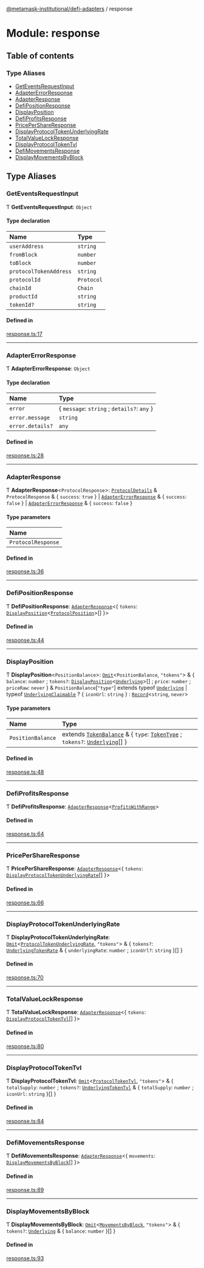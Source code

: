 [@metamask-institutional/defi-adapters](../README.md) / response

# Module: response

## Table of contents

### Type Aliases

- [GetEventsRequestInput](response.md#geteventsrequestinput)
- [AdapterErrorResponse](response.md#adaptererrorresponse)
- [AdapterResponse](response.md#adapterresponse)
- [DefiPositionResponse](response.md#defipositionresponse)
- [DisplayPosition](response.md#displayposition)
- [DefiProfitsResponse](response.md#defiprofitsresponse)
- [PricePerShareResponse](response.md#pricepershareresponse)
- [DisplayProtocolTokenUnderlyingRate](response.md#displayprotocoltokenunderlyingrate)
- [TotalValueLockResponse](response.md#totalvaluelockresponse)
- [DisplayProtocolTokenTvl](response.md#displayprotocoltokentvl)
- [DefiMovementsResponse](response.md#defimovementsresponse)
- [DisplayMovementsByBlock](response.md#displaymovementsbyblock)

## Type Aliases

### GetEventsRequestInput

Ƭ **GetEventsRequestInput**: `Object`

#### Type declaration

| Name | Type |
| :------ | :------ |
| `userAddress` | `string` |
| `fromBlock` | `number` |
| `toBlock` | `number` |
| `protocolTokenAddress` | `string` |
| `protocolId` | `Protocol` |
| `chainId` | `Chain` |
| `productId` | `string` |
| `tokenId?` | `string` |

#### Defined in

[response.ts:17](https://github.com/consensys-vertical-apps/mmi-defi-adapters/blob/main/src/types/response.ts#L17)

___

### AdapterErrorResponse

Ƭ **AdapterErrorResponse**: `Object`

#### Type declaration

| Name | Type |
| :------ | :------ |
| `error` | { `message`: `string` ; `details?`: `any`  } |
| `error.message` | `string` |
| `error.details?` | `any` |

#### Defined in

[response.ts:28](https://github.com/consensys-vertical-apps/mmi-defi-adapters/blob/main/src/types/response.ts#L28)

___

### AdapterResponse

Ƭ **AdapterResponse**<`ProtocolResponse`\>: [`ProtocolDetails`](adapter.md#protocoldetails) & `ProtocolResponse` & { `success`: ``true``  } \| [`AdapterErrorResponse`](response.md#adaptererrorresponse) & { `success`: ``false``  } \| [`AdapterErrorResponse`](response.md#adaptererrorresponse) & { `success`: ``false``  }

#### Type parameters

| Name |
| :------ |
| `ProtocolResponse` |

#### Defined in

[response.ts:36](https://github.com/consensys-vertical-apps/mmi-defi-adapters/blob/main/src/types/response.ts#L36)

___

### DefiPositionResponse

Ƭ **DefiPositionResponse**: [`AdapterResponse`](response.md#adapterresponse)<{ `tokens`: [`DisplayPosition`](response.md#displayposition)<[`ProtocolPosition`](../interfaces/adapter.ProtocolPosition.md)\>[]  }\>

#### Defined in

[response.ts:44](https://github.com/consensys-vertical-apps/mmi-defi-adapters/blob/main/src/types/response.ts#L44)

___

### DisplayPosition

Ƭ **DisplayPosition**<`PositionBalance`\>: [`Omit`]( https://www.typescriptlang.org/docs/handbook/utility-types.html#omittype-keys )<`PositionBalance`, ``"tokens"``\> & { `balance`: `number` ; `tokens?`: [`DisplayPosition`](response.md#displayposition)<[`Underlying`](../interfaces/adapter.Underlying.md)\>[] ; `price`: `number` ; `priceRaw`: `never`  } & `PositionBalance`[``"type"``] extends typeof [`Underlying`](adapter.md#underlying) \| typeof [`UnderlyingClaimable`](adapter.md#underlyingclaimable) ? { `iconUrl`: `string`  } : [`Record`]( https://www.typescriptlang.org/docs/handbook/utility-types.html#recordkeys-type )<`string`, `never`\>

#### Type parameters

| Name | Type |
| :------ | :------ |
| `PositionBalance` | extends [`TokenBalance`](../interfaces/adapter.TokenBalance.md) & { `type`: [`TokenType`](adapter.md#tokentype) ; `tokens?`: [`Underlying`](../interfaces/adapter.Underlying.md)[]  } |

#### Defined in

[response.ts:48](https://github.com/consensys-vertical-apps/mmi-defi-adapters/blob/main/src/types/response.ts#L48)

___

### DefiProfitsResponse

Ƭ **DefiProfitsResponse**: [`AdapterResponse`](response.md#adapterresponse)<[`ProfitsWithRange`](../interfaces/adapter.ProfitsWithRange.md)\>

#### Defined in

[response.ts:64](https://github.com/consensys-vertical-apps/mmi-defi-adapters/blob/main/src/types/response.ts#L64)

___

### PricePerShareResponse

Ƭ **PricePerShareResponse**: [`AdapterResponse`](response.md#adapterresponse)<{ `tokens`: [`DisplayProtocolTokenUnderlyingRate`](response.md#displayprotocoltokenunderlyingrate)[]  }\>

#### Defined in

[response.ts:66](https://github.com/consensys-vertical-apps/mmi-defi-adapters/blob/main/src/types/response.ts#L66)

___

### DisplayProtocolTokenUnderlyingRate

Ƭ **DisplayProtocolTokenUnderlyingRate**: [`Omit`]( https://www.typescriptlang.org/docs/handbook/utility-types.html#omittype-keys )<[`ProtocolTokenUnderlyingRate`](../interfaces/adapter.ProtocolTokenUnderlyingRate.md), ``"tokens"``\> & { `tokens?`: [`UnderlyingTokenRate`](../interfaces/adapter.UnderlyingTokenRate.md) & { `underlyingRate`: `number` ; `iconUrl?`: `string`  }[]  }

#### Defined in

[response.ts:70](https://github.com/consensys-vertical-apps/mmi-defi-adapters/blob/main/src/types/response.ts#L70)

___

### TotalValueLockResponse

Ƭ **TotalValueLockResponse**: [`AdapterResponse`](response.md#adapterresponse)<{ `tokens`: [`DisplayProtocolTokenTvl`](response.md#displayprotocoltokentvl)[]  }\>

#### Defined in

[response.ts:80](https://github.com/consensys-vertical-apps/mmi-defi-adapters/blob/main/src/types/response.ts#L80)

___

### DisplayProtocolTokenTvl

Ƭ **DisplayProtocolTokenTvl**: [`Omit`]( https://www.typescriptlang.org/docs/handbook/utility-types.html#omittype-keys )<[`ProtocolTokenTvl`](../interfaces/adapter.ProtocolTokenTvl.md), ``"tokens"``\> & { `totalSupply`: `number` ; `tokens?`: [`UnderlyingTokenTvl`](../interfaces/adapter.UnderlyingTokenTvl.md) & { `totalSupply`: `number` ; `iconUrl`: `string`  }[]  }

#### Defined in

[response.ts:84](https://github.com/consensys-vertical-apps/mmi-defi-adapters/blob/main/src/types/response.ts#L84)

___

### DefiMovementsResponse

Ƭ **DefiMovementsResponse**: [`AdapterResponse`](response.md#adapterresponse)<{ `movements`: [`DisplayMovementsByBlock`](response.md#displaymovementsbyblock)[]  }\>

#### Defined in

[response.ts:89](https://github.com/consensys-vertical-apps/mmi-defi-adapters/blob/main/src/types/response.ts#L89)

___

### DisplayMovementsByBlock

Ƭ **DisplayMovementsByBlock**: [`Omit`]( https://www.typescriptlang.org/docs/handbook/utility-types.html#omittype-keys )<[`MovementsByBlock`](../interfaces/adapter.MovementsByBlock.md), ``"tokens"``\> & { `tokens?`: [`Underlying`](../interfaces/adapter.Underlying.md) & { `balance`: `number`  }[]  }

#### Defined in

[response.ts:93](https://github.com/consensys-vertical-apps/mmi-defi-adapters/blob/main/src/types/response.ts#L93)
